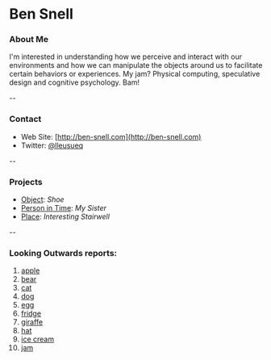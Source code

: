 # Ben Snell

### About Me

I'm interested in understanding how we perceive and interact with our environments and how we can manipulate the objects around us to facilitate certain behaviors or experiences. My jam? Physical computing, speculative design and cognitive psychology. Bam!

--
### Contact

* Web Site: [http://ben-snell.com](http://ben-snell.com)
* Twitter: [@lleusueq](http://twitter.com/lleusueq)

-- 
### Projects

* [Object](project1.md): *Shoe*
* [Person in Time](project2.md): *My Sister*
* [Place](project3.md): *Interesting Stairwell*

--
### Looking Outwards reports: 

1. [apple](looking-outwards-01.md)
1. [bear](looking-outwards-02.md) 
1. [cat](looking-outwards-03.md)
1. [dog](looking-outwards-04.md)
1. [egg](looking-outwards-05.md)
1. [fridge](looking-outwards-06.md)
1. [giraffe](looking-outwards-07.md)
1. [hat](looking-outwards-08.md)
1. [ice cream](looking-outwards-09.md)
1. [jam](looking-outwards-10.md)
